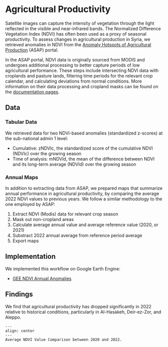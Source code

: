 # Agricultural Productivity

Satellite images can capture the intensity of vegetation through the light reflected in the visible and near-infrared bands. The Normalized Difference Vegetation Index (NDVI) has often been used as a proxy of seasonal productivity. To assess changes in agricultural production in Syria, we retrieved anomalies in NDVI from the [Anomaly Hotspots of Agricultural Production](https://mars.jrc.ec.europa.eu/asap/download.php) (ASAP) portal.

In the ASAP portal, NDVI data is originally sourced from MODIS and undergoes additional processing to better capture periods of low agricultural performance. These steps include intersecting NDVI data with croplands and pasture lands, filtering time periods for the relevant crop calendar, and calculating deviations from normal conditions. More information on their data processing and cropland masks can be found on the [documentation pages](https://mars.jrc.ec.europa.eu/asap/files/asap_warning_classification_v_4_0.pdf).

## Data

### Tabular Data

We retrieved data for two NDVI-based anomalies (standardized z-scores) at the sub-national admin 1 level:

- Cumulative: zNDVIc, the standardized score of the cumulative NDVI (NDVIc) over the growing season
- Time of analysis: mNDVId, the mean of the difference between NDVI and its long-term average (NDVId) over the growing season

### Annual Maps

In addition to extracting data from ASAP, we prepared maps that summarize annual performance in agricultural productivity, by comparing the average 2022 NDVI values to previous years. We follow a similar methodology to the one employed by ASAP:

1. Extract NDVI (Modis) data for relevant crop season
2. Mask out non-cropland areas
3. Calculate average annual value and average reference value (2020, or 2021)
4. Substract 2022 annual average from reference period average
5. Export maps

## Implementation

We implemented this workflow on Google Earth Engine:

- [GEE NDVI Annual Anomalies](https://raw.githubusercontent.com/datapartnership/syria-economic-monitor/main/notebooks/ndvi/gee_ndvi_annual_anomalies.js)

## Findings

We find that agricultural productivity has dropped significantly in 2022 relative to historical conditions, particularly in Al-Hasakeh, Deir-ez-Zor, and Aleppo.

```{figure} ../../reports/figures/syria_ndvi_map_2022.jpg
---
align: center
---
Average NDVI Value Comparison between 2020 and 2022.
```
